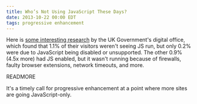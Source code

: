 ```yaml
---
title: Who’s Not Using JavaScript These Days?
date: 2013-10-22 00:00 EDT
tags: progressive enhancement
---
```


Here is [some interesting research](http://digital.cabinetoffice.gov.uk/2013/10/21/how-many-people-are-missing-out-on-javascript-enhancement/) by the UK Government's digital office, which found that 1.1% of their visitors weren't seeing JS run, but only 0.2% were due to JavaScript being disabled or unsupported. The other 0.9% (4.5x more) had JS enabled, but it wasn't running because of firewalls, faulty browser extensions, network timeouts, and more.

READMORE

It's a timely call for progressive enhancement at a point where more sites are going JavaScript-only.
